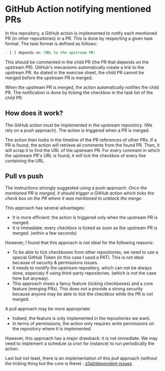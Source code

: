 # GitHub Action notifying mentioned PRs 

In this repository, a GitHub action is implemented to notify each mentioned PR (in other repositories) in a PR. This is done by respecting a given task format. The task format is defined as follows:

```markdown
- [ ] depends on [URL to the upstream PR]
```

This should be commented in the child PR (the PR that depends on the upstream PR). GitHub's mecanisms automatically create a link to the upstream PR. As stated in the exercise sheet, the child PR cannot be merged before the upstream PR is merged. 

When the upstream PR is merged, the action automatically notifies the child PR. The notification is done by ticking the checkbox in the task list of the child PR.

## How does it work?

The GitHub action must be implemented in the upstream repository. (We rely on a *push* approach). The action is triggered when a PR is merged. 

The action then looks in the timeline of the PR references of other PRs. If a PR is found, the action will retrieve all comments from the found PR. Then, it will scrap it to find the URL of the upstream PR. For every comment in which the upstream PR's URL is found, it will tick the checkbox of every line containing the URL. 

## Pull vs push
The instructions strongly suggested using a push approach: *Once the mentioned PR is merged, it should trigger a GitHub action which ticks the check box on the
PR where it was mentioned to unblock the merge.*

This approach has several advantages:
* It is more efficient: the action is triggered only when the upstream PR is merged.
* It is immediate: every checkbox is ticked as soon as the upstream PR is merged. (within a few seconds)

However, I found that this approach is not ideal for the following reasons:
* To be able to tick checkboxes from other repositories, we need to use a special GitHub Token (in this case I used a PAT). This is not ideal because of security & permissions issues.
* It needs to modify the upstream repository, which can not be always done, especialy if using third-party repositories. (which is not the case here but anyway).
* This approach mixes a fancy feature (ticking checkboxes) and a core feature (merging PRs). This does not a provide a strong security because anyone may be able to tick the checkbox while the PR is not merged.

A pull approach may be more appropriate:
* Indeed, the feature is only implemented in the repositories we want.
* In terms of permissions, the action only requires write permissions on the repository where it is implemented.
  
However, this approach has a major drawback: it is not immediate. We may need to implement a schedule (a cron for instance) to run periodically the action.

Last but not least, there is an implementation of this *pull* approach (without the ticking thing but the core is there) : [z0al/dependent-issues](https://github.com/z0al/dependent-issues)
